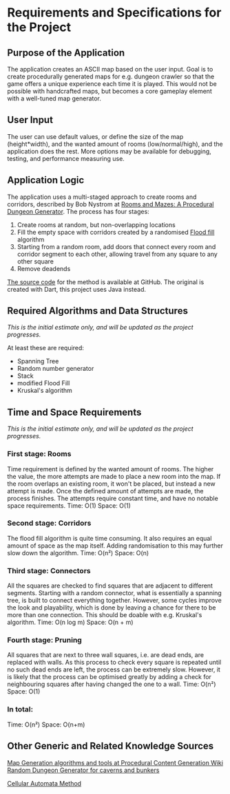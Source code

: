 # Requirements and Specifications for the Project

## Purpose of the Application
The application creates an ASCII map based on the user input. Goal is to create procedurally generated maps for e.g. dungeon crawler so that the game offers a unique experience each time it is played. This would not be possible with handcrafted maps, but becomes a core gameplay element with a well-tuned map generator.

## User Input
The user can use default values, or define the size of the map (height*width), and the wanted amount of rooms (low/normal/high), and the application does the rest. More options may be available for debugging, testing, and performance measuring use.

## Application Logic
The application uses a multi-staged approach to create rooms and corridors, described by Bob Nystrom at [Rooms and Mazes: A Procedural Dungeon Generator](http://journal.stuffwithstuff.com/2014/12/21/rooms-and-mazes/). The process has four stages:
1. Create rooms at random, but non-overlapping locations
2. Fill the empty space with corridors created by a randomised [Flood fill](https://en.wikipedia.org/wiki/Flood_fill) algorithm
3. Starting from a random room, add doors that connect every room and corridor segment to each other, allowing travel from any square to any other square
4. Remove deadends

[The source code](https://github.com/munificent/hauberk/blob/db360d9efa714efb6d937c31953ef849c7394a39/lib/src/content/dungeon.dart) for the method is  available at GitHub. The original is created with Dart, this project uses Java instead.

## Required Algorithms and Data Structures
*This is the initial estimate only, and will be updated as the project progresses.*

At least these are required:
- Spanning Tree
- Random number generator
- Stack
- modified Flood Fill
- Kruskal's algorithm

## Time and Space Requirements
*This is the initial estimate only, and will be updated as the project progresses.*

### First stage: Rooms
Time requirement is defined by the wanted amount of rooms. The higher the value, the more attempts are made to place a new room into the map. If the room overlaps an existing room, it won't be placed, but instead a new attempt is made. Once the defined amount of attempts are made, the process finishes. The attempts require constant time, and have no notable space requirements.
Time: O(1)
Space: O(1)

### Second stage: Corridors
The flood fill algorithm is quite time consuming. It also requires an equal amount of space as the map itself. Adding randomisation to this may further slow down the algorithm.
Time: O(n²)
Space: O(n)

### Third stage: Connectors
All the squares are checked to find squares that are adjacent to different segments. Starting with a random connector, what is essentially a spanning tree, is built to connect everything together. However, some cycles improve the look and playability, which is done by leaving a chance for there to be more than one connection. This should be doable with e.g. Kruskal's algorithm.
Time: O(n log m)
Space: O(n + m)

### Fourth stage: Pruning
All squares that are next to three wall squares, i.e. are dead ends, are replaced with walls. As this process to check every square is repeated until no such dead ends are left, the process can be extremely slow. However, it is likely that the process can be optimised greatly by adding a check for neighbouring squares after having changed the one to a wall.
Time: O(n²)
Space: O(1)

### In total:
Time: O(n²)
Space: O(n+m)

## Other Generic and Related Knowledge Sources
[Map Generation algorithms and tools at Procedural Content Generation Wiki](http://pcg.wikidot.com/pcg-algorithm:map-generation)
[Random Dungeon Generator for caverns and bunkers](http://donjon.bin.sh/code/dungeon/)

[Cellular Automata Method](http://roguebasin.roguelikedevelopment.org/index.php?title=Cellular_Automata_Method_for_Generating_Random_Cave-Like_Levels)

